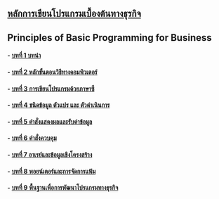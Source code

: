 ﻿## [หลักการเขียนโปรแกรมเบื้องต้นทางธุรกิจ](README.md)
## Principles of Basic Programming for Business
#### - [บทที่ 1 บทนำ](Chapter01/README.md)
#### - [บทที่ 2 หลักขั้นตอนวิธีทางคอมพิวเตอร์](Chapter02/README.md)
#### - [บทที่ 3 การเขียนโปรแกรมด้วยภาษาซี](Chapter03/README.md)
#### - [บทที่ 4 ชนิดข้อมูล ตัวแปร และ ตัวดำเนินการ](Chapter04/README.md)
#### - [บทที่ 5 คำสั่งแสดงผลและรับค่าข้อมูล](Chapter05/README.md)
#### - [บทที่ 6 คำสั่งควบคุม](Chapter06/README.md)
#### - [บทที่ 7 อาเรย์และข้อมูลเชิงโครงสร้าง](Chapter07/README.md)
#### - [บทที่ 8 พอยน์เตอร์และการจัดการแฟ้ม](Chapter08/README.md)
#### - [บทที่ 9 พื้นฐานเพื่อการพัฒนาโปรแกรมทางธุรกิจ](Chapter09/README.md)
